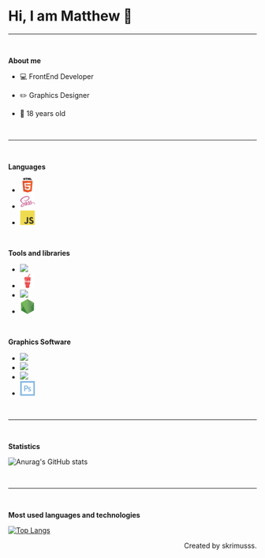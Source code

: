 <h1>Hi, I am Matthew 👋</h1>

---

<br>

**About me**

- 💻 FrontEnd Developer

- ✏️ Graphics Designer

- 👦 18 years old

<br>

---

<br>

**Languages**

 - <img src="https://raw.githubusercontent.com/devicons/devicon/master/icons/html5/html5-original-wordmark.svg" height="30"/>
 - <img src="https://raw.githubusercontent.com/devicons/devicon/master/icons/sass/sass-original.svg" height="30"/>
 - <img src="https://raw.githubusercontent.com/devicons/devicon/master/icons/javascript/javascript-original.svg" height="30"/>
 
 <br>
 
 **Tools and libraries**
 
 - <img src="https://www.vectorlogo.zone/logos/git-scm/git-scm-icon.svg" height="30"/>
 - <img src="https://raw.githubusercontent.com/devicons/devicon/master/icons/gulp/gulp-plain.svg" height="30"/>
 - <img src="https://www.vectorlogo.zone/logos/tailwindcss/tailwindcss-icon.svg" height="30"/>
 - <img src="https://raw.githubusercontent.com/github/explore/80688e429a7d4ef2fca1e82350fe8e3517d3494d/topics/nodejs/nodejs.png" height="30"/>

 <br>
 
  **Graphics Software**
  
 - <img src="https://cdn.worldvectorlogo.com/logos/adobe-xd.svg" height="30"/>
 - <img src="https://www.vectorlogo.zone/logos/adobe_illustrator/adobe_illustrator-icon.svg" height="30"/>
 - <img src="https://download.blender.org/branding/community/blender_community_badge_white.svg" height="30"/>
 - <img src="https://raw.githubusercontent.com/devicons/devicon/master/icons/photoshop/photoshop-line.svg" height="30"/>
 
 <br>
 
 ---
 
 <br>
 
 **Statistics**
 
![Anurag's GitHub stats](https://github-readme-stats.vercel.app/api?username=skrimusss&show_icons=true)
  
 <br>
  
---

<br>

 **Most used languages and technologies**

[![Top Langs](https://github-readme-stats.vercel.app/api/top-langs/?username=skrimusss&layout=compact)](https://github.com/anuraghazra/github-readme-stats)

<p align="right"> Created by skrimusss. </p>
